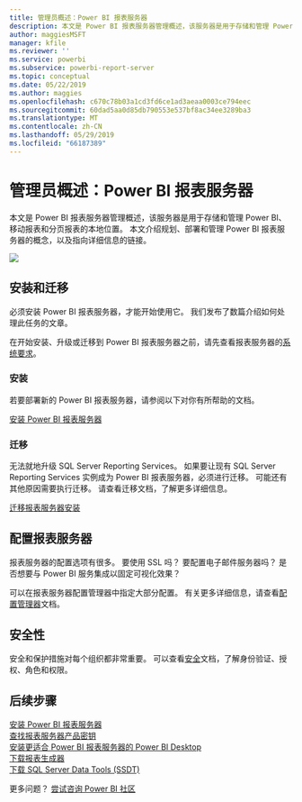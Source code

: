 ```yaml
---
title: 管理员概述：Power BI 报表服务器
description: 本文是 Power BI 报表服务器管理概述，该服务器是用于存储和管理 Power BI、移动报表和分页报表的本地位置。
author: maggiesMSFT
manager: kfile
ms.reviewer: ''
ms.service: powerbi
ms.subservice: powerbi-report-server
ms.topic: conceptual
ms.date: 05/22/2019
ms.author: maggies
ms.openlocfilehash: c670c78b03a1cd3fd6ce1ad3aeaa0003ce794eec
ms.sourcegitcommit: 60dad5aa0d85db790553e537bf8ac34ee3289ba3
ms.translationtype: MT
ms.contentlocale: zh-CN
ms.lasthandoff: 05/29/2019
ms.locfileid: "66187389"
---
```

# <a name="admin-overview-power-bi-report-server"></a>管理员概述：Power BI 报表服务器
本文是 Power BI 报表服务器管理概述，该服务器是用于存储和管理 Power BI、移动报表和分页报表的本地位置。 本文介绍规划、部署和管理 Power BI 报表服务器的概念，以及指向详细信息的链接。

![](media/admin-handbook-overview/admin-handbook.png)

## <a name="installing-and-migration"></a>安装和迁移
必须安装 Power BI 报表服务器，才能开始使用它。 我们发布了数篇介绍如何处理此任务的文章。

在开始安装、升级或迁移到 Power BI 报表服务器之前，请先查看报表服务器的[系统要求](system-requirements.md)。

### <a name="installing"></a>安装
若要部署新的 Power BI 报表服务器，请参阅以下对你有所帮助的文档。 

[安装 Power BI 报表服务器](install-report-server.md)

### <a name="migration"></a>迁移
无法就地升级 SQL Server Reporting Services。 如果要让现有 SQL Server Reporting Services 实例成为 Power BI 报表服务器，必须进行迁移。 可能还有其他原因需要执行迁移。 请查看迁移文档，了解更多详细信息。

[迁移报表服务器安装](migrate-report-server.md)

## <a name="configuring-your-report-server"></a>配置报表服务器
报表服务器的配置选项有很多。 要使用 SSL 吗？ 要配置电子邮件服务器吗？ 是否想要与 Power BI 服务集成以固定可视化效果？

可以在报表服务器配置管理器中指定大部分配置。 有关更多详细信息，请查看[配置管理器](https://docs.microsoft.com/sql/reporting-services/install-windows/reporting-services-configuration-manager-native-mode)文档。

## <a name="security"></a>安全性
安全和保护措施对每个组织都非常重要。 可以查看[安全](https://docs.microsoft.com/sql/reporting-services/security/reporting-services-security-and-protection)文档，了解身份验证、授权、角色和权限。

## <a name="next-steps"></a>后续步骤
[安装 Power BI 报表服务器](install-report-server.md)  
[查找报表服务器产品密钥](find-product-key.md)  
[安装更适合 Power BI 报表服务器的 Power BI Desktop](install-powerbi-desktop.md)  
[下载报表生成器](https://www.microsoft.com/download/details.aspx?id=53613)  
[下载 SQL Server Data Tools (SSDT)](http://go.microsoft.com/fwlink/?LinkID=616714)

更多问题？ [尝试咨询 Power BI 社区](https://community.powerbi.com/)


